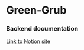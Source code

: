 # Green-Grub

### Backend documentation
[Link to Notion site](https://wooded-power-d43.notion.site/Green-Grub-Backend-Documentation-7f38e5fbb9344ecf832d8f2a35c1b506?pvs=4
)
